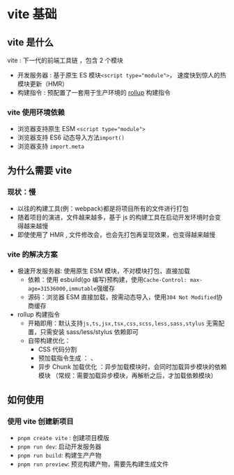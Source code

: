 # vite 基础

## vite 是什么

vite : 下一代的前端工具链 ，包含 2 个模块

- 开发服务器 : 基于原生 ES 模块`<script type="module">`， 速度快到惊人的热模块更新（HMR）
- 构建指令 : 预配置了一套用于生产环境的 [rollup](https://rollupjs.org/) 构建指令

### vite 使用环境依赖

- 浏览器支持原生 ESM `<script type="module">`
- 浏览器支持 ES6 动态导入方法`import()`
- 浏览器支持 `import.meta`

## 为什么需要 vite

### 现状：慢

- 以往的构建工具(例：webpack)都是将项目所有的文件进行打包
- 随着项目的演进，文件越来越多，基于 js 的构建工具在启动开发环境时会变得越来越慢
- 即使使用了 HMR , 文件修改会，也会先打包再呈现效果，也变得越来越慢

### vite 的解决方案

- 极速开发服务器: 使用原生 ESM 模块，不对模块打包，直接加载
  - 依赖：使用 esbuild(go 编写)预构建，使用`Cache-Control: max-age=31536000,immutable`强缓存
  - 源码：浏览器 ESM 直接加载，按需动态导入，使用`304 Not Modified`协商缓存
- rollup 构建指令
  - 开箱即用：默认支持`js,ts,jsx,tsx,css,scss,less,sass,stylus` 无需配置，只需安装 sass/less/stylus 依赖即可
  - 自带构建优化：
    - CSS 代码分割
    - 预加载指令生成 ： <link rel="modulepreload"> 、
    - 异步 Chunk 加载优化 ：异步加载模块时，会同时加载异步模块的依赖模块 （常规：需要加载异步模块，再解析之后，才加载依赖模块）

## 如何使用

### 使用 vite 创建新项目

- `pnpm create vite` : 创建项目模版
- `pnpm run dev`: 启动开发服务器
- `pnpm run build`: 构建生产产物
- `pnpm run preview`: 预览构建产物，需要先构建生成文件
